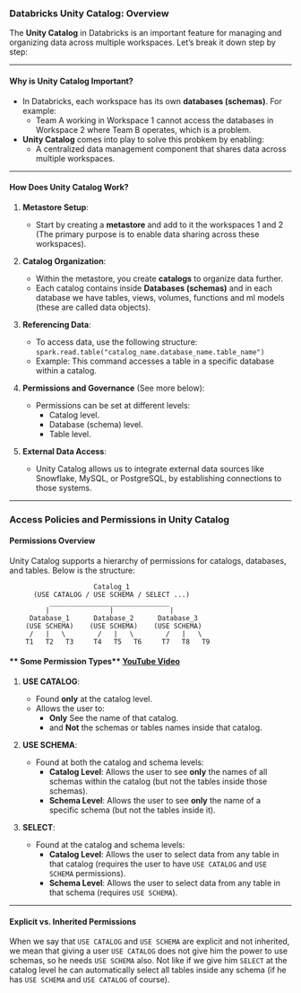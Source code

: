 
### **Databricks Unity Catalog: Overview**

The **Unity Catalog** in Databricks is an important feature for managing and organizing data  across multiple workspaces. Let’s break it down step by step:

---

#### **Why is Unity Catalog Important?**
- In Databricks, each workspace has its own **databases (schemas)**. For example:
  - Team A working in Workspace 1 cannot access the databases in Workspace 2 where Team B operates, which is a problem.
- **Unity Catalog** comes into play to solve this probkem by enabling:
  - A centralized data management component that shares data across multiple workspaces.
---

#### **How Does Unity Catalog Work?**

1. **Metastore Setup**:
   - Start by creating a **metastore** and add to it the workspaces 1 and 2 (The primary purpose is to enable data sharing across these workspaces).

2. **Catalog Organization**:
   - Within the metastore, you create **catalogs** to organize data further.
   - Each catalog contains inside **Databases (schemas)** and in each database we have tables, views, volumes, functions and ml models (these are called data objects).

3. **Referencing Data**:
   - To access data, use the following structure:  
     `spark.read.table("catalog_name.database_name.table_name")`
   - Example: This command accesses a table in a specific database within a catalog.

4. **Permissions and Governance** (See more below):
   - Permissions can be set at different levels:
     - Catalog level.
     - Database (schema) level.
     - Table level.
       
5. **External Data Access**:
   - Unity Catalog allows us to integrate external data sources like Snowflake, MySQL, or PostgreSQL, by establishing connections to those systems.

---

### **Access Policies and Permissions in Unity Catalog**

#### **Permissions Overview**
Unity Catalog supports a hierarchy of permissions for catalogs, databases, and tables. Below is the structure:

```
                     Catalog_1
      (USE CATALOG / USE SCHEMA / SELECT ...)
          ______________________________
         |               |              |
     Database_1      Database_2      Database_3
    (USE SCHEMA)    (USE SCHEMA)    (USE SCHEMA)
     /   |   \        /   |   \        /   |   \
    T1   T2   T3     T4   T5   T6     T7   T8   T9
```

#### ** Some Permission Types** [YouTube Video](https://www.youtube.com/watch?v=9HxSWYUeQgE&list=PL6pAXQQpiH-mi8AO5_UDPpOPPjted9kCv&index=9)

1. **USE CATALOG**:
   - Found **only** at the catalog level.
   - Allows the user to:
     - **Only** See the name of that catalog.
     - and **Not** the schemas or tables names inside that catalog.

2. **USE SCHEMA**:
   - Found at both the catalog and schema levels:
     - **Catalog Level**: Allows the user to see **only** the names of all schemas within the catalog (but not the tables inside those schemas).
     - **Schema Level**: Allows the user to see **only** the name of a specific schema (but not the tables inside it).

3. **SELECT**:
   - Found at the catalog and schema levels:
     - **Catalog Level**: Allows the user to select data from any table in that catalog (requires the user to have `USE CATALOG` and `USE SCHEMA` permissions).
     - **Schema Level**: Allows the user to select data from any table in that schema (requires `USE SCHEMA`).

---

#### **Explicit vs. Inherited Permissions**
When we say that `USE CATALOG` and `USE SCHEMA` are explicit and not inherited, we mean that giving a user `USE CATALOG` does not give him the power to use schemas, so he needs `USE SCHEMA` also.
Not like if we give him `SELECT` at the catalog level he can automatically select all tables inside any schema (if he has `USE SCHEMA` and `USE CATALOG` of course).
